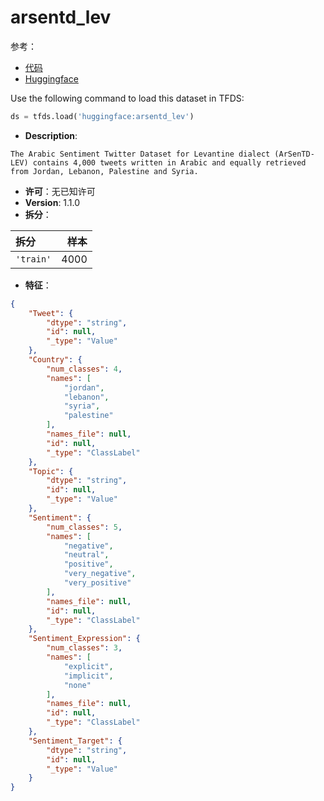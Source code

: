 # arsentd_lev

参考：

- [代码](https://github.com/huggingface/datasets/blob/master/datasets/arsentd_lev)
- [Huggingface](https://huggingface.co/datasets/arsentd_lev)

Use the following command to load this dataset in TFDS:

```python
ds = tfds.load('huggingface:arsentd_lev')
```

- **Description**:

```
The Arabic Sentiment Twitter Dataset for Levantine dialect (ArSenTD-LEV) contains 4,000 tweets written in Arabic and equally retrieved from Jordan, Lebanon, Palestine and Syria.
```

- **许可**：无已知许可
- **Version**: 1.1.0
- **拆分**：

拆分 | 样本
:-- | --:
`'train'` | 4000

- **特征**：

```json
{
    "Tweet": {
        "dtype": "string",
        "id": null,
        "_type": "Value"
    },
    "Country": {
        "num_classes": 4,
        "names": [
            "jordan",
            "lebanon",
            "syria",
            "palestine"
        ],
        "names_file": null,
        "id": null,
        "_type": "ClassLabel"
    },
    "Topic": {
        "dtype": "string",
        "id": null,
        "_type": "Value"
    },
    "Sentiment": {
        "num_classes": 5,
        "names": [
            "negative",
            "neutral",
            "positive",
            "very_negative",
            "very_positive"
        ],
        "names_file": null,
        "id": null,
        "_type": "ClassLabel"
    },
    "Sentiment_Expression": {
        "num_classes": 3,
        "names": [
            "explicit",
            "implicit",
            "none"
        ],
        "names_file": null,
        "id": null,
        "_type": "ClassLabel"
    },
    "Sentiment_Target": {
        "dtype": "string",
        "id": null,
        "_type": "Value"
    }
}
```
